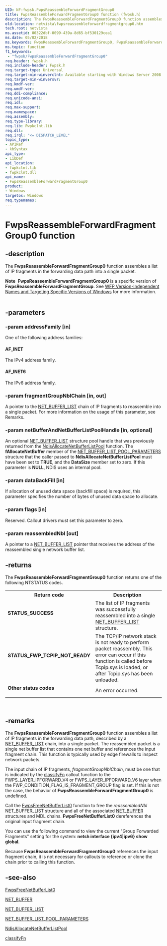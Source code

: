 ```yaml
---
UID: NF:fwpsk.FwpsReassembleForwardFragmentGroup0
title: FwpsReassembleForwardFragmentGroup0 function (fwpsk.h)
description: The FwpsReassembleForwardFragmentGroup0 function assembles a list of IP fragments in the forwarding data path into a single packet.Note  FwpsReassembleForwardFragmentGroup0 is a specific version of FwpsReassembleForwardFragmentGroup.
old-location: netvista\fwpsreassembleforwardfragmentgroup0.htm
tech.root: netvista
ms.assetid: 00322dbf-0099-439a-8d65-bf530129cea1
ms.date: 05/02/2018
ms.keywords: FwpsReassembleForwardFragmentGroup0, FwpsReassembleForwardFragmentGroup0 function [Network Drivers Starting with Windows Vista], fwpsk/FwpsReassembleForwardFragmentGroup0, netvista.fwpsreassembleforwardfragmentgroup0, wfp_ref_2_funct_3_fwps_R-Z_354e1536-de02-474d-b99f-b5d81875aecd.xml
ms.topic: function
f1_keywords:
 - "fwpsk/FwpsReassembleForwardFragmentGroup0"
req.header: fwpsk.h
req.include-header: Fwpsk.h
req.target-type: Universal
req.target-min-winverclnt: Available starting with Windows Server 2008.
req.target-min-winversvr: 
req.kmdf-ver: 
req.umdf-ver: 
req.ddi-compliance: 
req.unicode-ansi: 
req.idl: 
req.max-support: 
req.namespace: 
req.assembly: 
req.type-library: 
req.lib: Fwpkclnt.lib
req.dll: 
req.irql: "<= DISPATCH_LEVEL"
topic_type:
- APIRef
- kbSyntax
api_type:
- LibDef
api_location:
- fwpkclnt.lib
- fwpkclnt.dll
api_name:
- FwpsReassembleForwardFragmentGroup0
product:
- Windows
targetos: Windows
req.typenames: 
---
```


# FwpsReassembleForwardFragmentGroup0 function


## -description


The 
  <b>FwpsReassembleForwardFragmentGroup0</b> function assembles a list of IP fragments in the forwarding data
  path into a single packet.
<div class="alert"><b>Note</b>  <b>FwpsReassembleForwardFragmentGroup0</b> is a specific version of <b>FwpsReassembleForwardFragmentGroup</b>. See <a href="https://docs.microsoft.com/windows/desktop/FWP/wfp-version-independent-names-and-targeting-specific-versions-of-windows">WFP Version-Independent Names and Targeting Specific Versions of Windows</a> for more information.</div><div> </div>

## -parameters




### -param addressFamily [in]

One of the following address families:
     





#### AF_INET

The IPv4 address family.



#### AF_INET6

The IPv6 address family.


### -param fragmentGroupNblChain [in, out]

A pointer to the 
     <a href="https://docs.microsoft.com/windows-hardware/drivers/ddi/content/ndis/ns-ndis-_net_buffer_list">NET_BUFFER_LIST</a> chain of IP fragments to
     reassemble into a single packet. For more information on the usage of
     this parameter, see Remarks.


### -param netBufferAndNetBufferListPoolHandle [in, optional]

An optional 
     <a href="https://docs.microsoft.com/windows-hardware/drivers/ddi/content/ndis/ns-ndis-_net_buffer_list">NET_BUFFER_LIST</a> structure pool handle that
     was previously returned from the 
     <a href="https://docs.microsoft.com/windows-hardware/drivers/ddi/content/ndis/nf-ndis-ndisallocatenetbufferlistpool">
     NdisAllocateNetBufferListPool</a> function. The 
     <b>fAllocateNetBuffer</b> member of the 
     <a href="https://docs.microsoft.com/windows-hardware/drivers/ddi/content/ndis/ns-ndis-_net_buffer_list_pool_parameters">NET_BUFFER_LIST_POOL_PARAMETERS</a> structure that the caller passed to 
     <b>NdisAllocateNetBufferListPool</b> must have been set to <b>TRUE</b>, and the 
     <b>DataSize</b> member set to zero. If this parameter is <b>NULL</b>, NDIS uses an internal pool.


### -param dataBackFill [in]

If allocation of 
     unused data space (backfill space) is required, this parameter specifies the number of bytes of
     unused data space to allocate.


### -param flags [in]

Reserved. Callout drivers must set this parameter to zero.


### -param reassembledNbl [out]

A pointer to a 
     <a href="https://docs.microsoft.com/windows-hardware/drivers/ddi/content/ndis/ns-ndis-_net_buffer_list">NET_BUFFER_LIST</a> pointer that receives the
     address of the reassembled single network buffer list.


## -returns



The 
     <b>FwpsReassembleForwardFragmentGroup0</b> function returns one of the following NTSTATUS codes.

<table>
<tr>
<th>Return code</th>
<th>Description</th>
</tr>
<tr>
<td width="40%">
<dl>
<dt><b>STATUS_SUCCESS</b></dt>
</dl>
</td>
<td width="60%">
The list of IP fragments was successfully reassembled into a single 
       <a href="https://docs.microsoft.com/windows-hardware/drivers/ddi/content/ndis/ns-ndis-_net_buffer_list">NET_BUFFER_LIST</a> structure.

</td>
</tr>
<tr>
<td width="40%">
<dl>
<dt><b>STATUS_FWP_TCPIP_NOT_READY</b></dt>
</dl>
</td>
<td width="60%">
The TCP/IP network stack is not ready to perform packet reassembly. This error can occur if this
       function is called before 
       Tcpip.sys is loaded, or after 
       Tcpip.sys has been unloaded.

</td>
</tr>
<tr>
<td width="40%">
<dl>
<dt><b>Other status codes</b></dt>
</dl>
</td>
<td width="60%">
An error occurred.

</td>
</tr>
</table>
 




## -remarks



The 
    <b>FwpsReassembleForwardFragmentGroup0</b> function assembles a list of IP fragments in the forwarding
    data path, described by a 
    <a href="https://docs.microsoft.com/windows-hardware/drivers/ddi/content/ndis/ns-ndis-_net_buffer_list">NET_BUFFER_LIST</a> chain, into a single packet.
    The reassembled packet is a single net buffer list that contains one net buffer and references the input
    fragment chain. This function is typically used by edge firewalls to inspect network packets.

The input chain of IP fragments, 
    <i>fragmentGroupNblChain</i>, must be one that is indicated by the 
    <a href="https://docs.microsoft.com/windows-hardware/drivers/ddi/content/_netvista/">classifyFn</a> callout function to the
    FWPS_LAYER_IPFORWARD_V4 or FWPS_LAYER_IPFORWARD_V6 layer when the FWP_CONDITION_FLAG_IS_FRAGMENT_GROUP
    flag is set. If this is not the case, the behavior of 
    <b>FwpsReassembleForwardFragmentGroup0</b> is undefined.

Call the 
    <a href="https://docs.microsoft.com/windows-hardware/drivers/ddi/content/fwpsk/nf-fwpsk-fwpsfreenetbufferlist0">FwpsFreeNetBufferList0</a> function to
    free the 
    <i>reassembledNbl</i> NET_BUFFER_LIST structure and all of the associated 
    <a href="https://docs.microsoft.com/windows-hardware/drivers/ddi/content/ndis/ns-ndis-_net_buffer">NET_BUFFER</a> structures and MDL chains. 
    <b>FwpsFreeNetBufferList0</b> dereferences the original input fragment chain.

You can use the following command to view the current "Group Forwarded Fragments" setting for the
    system: 
    <b>netsh interface {ipv4|ipv6} show global</b>.

Because 
    <b>FwpsReassembleForwardFragmentGroup0</b> references the input fragment chain, it is not necessary for
    callouts to reference or clone the chain prior to calling this function.




## -see-also




<a href="https://docs.microsoft.com/windows-hardware/drivers/ddi/content/fwpsk/nf-fwpsk-fwpsfreenetbufferlist0">FwpsFreeNetBufferList0</a>



<a href="https://docs.microsoft.com/windows-hardware/drivers/ddi/content/ndis/ns-ndis-_net_buffer">NET_BUFFER</a>



<a href="https://docs.microsoft.com/windows-hardware/drivers/ddi/content/ndis/ns-ndis-_net_buffer_list">NET_BUFFER_LIST</a>



<a href="https://docs.microsoft.com/windows-hardware/drivers/ddi/content/ndis/ns-ndis-_net_buffer_list_pool_parameters">NET_BUFFER_LIST_POOL_PARAMETERS</a>



<a href="https://docs.microsoft.com/windows-hardware/drivers/ddi/content/ndis/nf-ndis-ndisallocatenetbufferlistpool">
   NdisAllocateNetBufferListPool</a>



<a href="https://docs.microsoft.com/windows-hardware/drivers/ddi/content/_netvista/">classifyFn</a>
 

 

